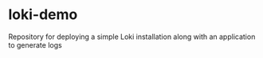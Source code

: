 # loki-demo
Repository for deploying a simple Loki installation along with an application to generate logs

